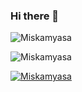 ### Hi there 👋

<p>
    <img 
        align="center" 
        src="https://github-readme-stats.vercel.app/api?username=Miskamyasa&show_icons=true&locale=en" 
        alt="Miskamyasa" 
    />
    <br/>
</p>
<p>
    <!-- <img align="center" src="https://github-readme-streak-stats.herokuapp.com/?user=Miskamyasa&" alt="Miskamyasa" /> -->
</p>
<p>
    <img 
        align="center" 
        src="https://github-readme-stats.vercel.app/api/top-langs?username=Miskamyasa&show_icons=true&locale=en&layout=compact" 
        alt="Miskamyasa" 
    />
    <br/>
</p>
<p>
    <a href="https://github.com/ryo-ma/github-profile-trophy">
        <img 
            src="https://github-profile-trophy.vercel.app/?username=Miskamyasa" 
            alt="Miskamyasa" 
        />
    </a>
    <br/>
</p>

<!--
**Miskamyasa/Miskamyasa** is a ✨ _special_ ✨ repository because its `README.md` (this file) appears on your GitHub profile.

Here are some ideas to get you started:

- 🔭 I’m currently working on ...
- 🌱 I’m currently learning ...
- 👯 I’m looking to collaborate on ...
- 🤔 I’m looking for help with ...
- 💬 Ask me about ...
- 📫 How to reach me: ...
- 😄 Pronouns: ...
- ⚡ Fun fact: ...
-->
